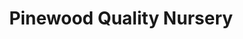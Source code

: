 ---
title: "Pinewood Quality Nursery"
url: /glen-waverley/pinewood-quality-nursery-blackburn-road/
shop: garden centre
---